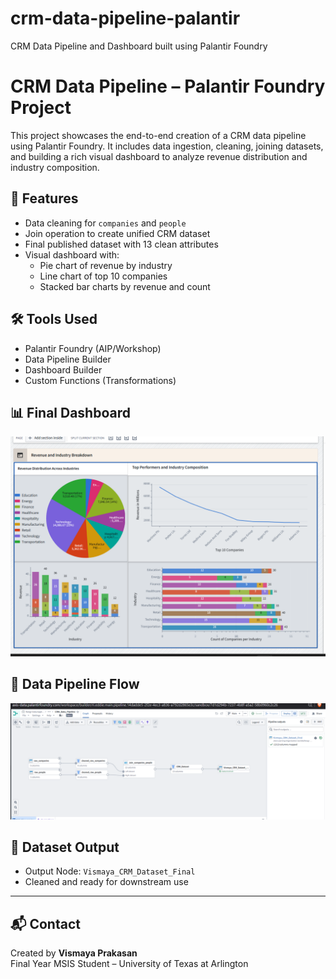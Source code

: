 # crm-data-pipeline-palantir
CRM Data Pipeline and Dashboard built using Palantir Foundry


# CRM Data Pipeline – Palantir Foundry Project

This project showcases the end-to-end creation of a CRM data pipeline using Palantir Foundry. It includes data ingestion, cleaning, joining datasets, and building a rich visual dashboard to analyze revenue distribution and industry composition.

## 📌 Features

- Data cleaning for `companies` and `people`
- Join operation to create unified CRM dataset
- Final published dataset with 13 clean attributes
- Visual dashboard with:
  - Pie chart of revenue by industry
  - Line chart of top 10 companies
  - Stacked bar charts by revenue and count

## 🛠️ Tools Used

- Palantir Foundry (AIP/Workshop)
- Data Pipeline Builder
- Dashboard Builder
- Custom Functions (Transformations)

## 📊 Final Dashboard

![CRM Dashboard](worshop_dashboard_img/CRM%20DATA%20%20DASHBOARD.png)


## 🔄 Data Pipeline Flow
![CRM Data Pipeline](data_pipeline/CRM%20DATA%20PIPELINE.png)


## 📁 Dataset Output

- Output Node: `Vismaya_CRM_Dataset_Final`
- Cleaned and ready for downstream use

---

## 📬 Contact

Created by **Vismaya Prakasan**  
Final Year MSIS Student – University of Texas at Arlington  

